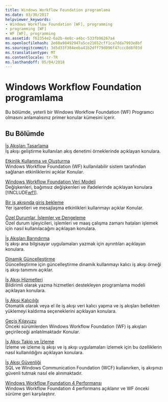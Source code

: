 ```yaml
---
title: Windows Workflow Foundation programlama
ms.date: 03/30/2017
helpviewer_keywords:
- Windows Workflow Foundation [WF], programming
- programming [WF]
- WF [WF], programming
ms.assetid: f62354e2-6a2b-4e8c-a4bc-533fb96267a4
ms.openlocfilehash: 2e60a98492947a5ce21652cff1ca7dda7993e8bf
ms.sourcegitcommit: 3d5d33f384eeba41b2dff79d096f47ccc8d8f03d
ms.translationtype: MT
ms.contentlocale: tr-TR
ms.lasthandoff: 05/04/2018
---
```

# <a name="windows-workflow-foundation-programming"></a>Windows Workflow Foundation programlama
Bu bölümde, yeterli bir Windows Workflow Foundation (WF) Programcı olmasını anlamalısınız primer konular kümesini içerir.  
  
## <a name="in-this-section"></a>Bu Bölümde  
 [İş Akışları Tasarlama](../../../docs/framework/windows-workflow-foundation/designing-workflows.md)  
 İş akışı geliştirme kullanılan akış denetimi örneklerinde açıklayan konulara.  
  
 [Etkinlik Kullanma ve Oluşturma](../../../docs/framework/windows-workflow-foundation/using-and-creating-activities.md)  
 Windows Workflow Foundation (WF) kullanılabilir sistem tarafından sağlanan etkinliklerini açıklar Konular.  
  
 [Windows Workflow Foundation Veri Modeli](../../../docs/framework/windows-workflow-foundation/data-model.md)  
 Değişkenleri, bağımsız değişkenleri ve ifadelerinde açıklayan konulara [!INCLUDE[wf1](../../../includes/wf1-md.md)].  
  
 [Bir iş akışında giriş bekleme](../../../docs/framework/windows-workflow-foundation/waiting-for-input-in-a-workflow.md)  
 Yer işaretleri ve mesajlaşma etkinlikleri kullanmayı açıklar Konular.  
  
 [Özel Durumlar, İşlemler ve Dengeleme](../../../docs/framework/windows-workflow-foundation/exceptions-transactions-and-compensation.md)  
 Özel durum işleyicileri, işlemleri ve maaş çalışma zamanı hataları işlemek için nasıl kullanılacağını açıklayan konulara.  
  
 [İş Akışları Barındırma](../../../docs/framework/windows-workflow-foundation/hosting-workflows.md)  
 İş akışı ana bilgisayar uygulamaları yazmak için ayrıntıları açıklayan konulara.  
  
 [Dinamik Güncelleştirme](../../../docs/framework/windows-workflow-foundation/dynamic-update.md)  
 Güncelleştirme için güncelleştirme dinamik kullanmayı kalıcı iş akışı örneği iş akışı tanımını açıklar.  
  
 [İş Akışı Hizmetleri](../../../docs/framework/wcf/feature-details/workflow-services.md)  
 Bildirimli olarak yazma hizmetleri destekleyen programlama modeli açıklayan konulara.  
  
 [İş Akışı Kalıcılığı](../../../docs/framework/windows-workflow-foundation/workflow-persistence.md)  
 Otomatik olarak veya el ile iş akışı veri kalıcı yapma ve iş akışları bellekten yüklemeyi kaldırma seçeneklerini açıklayan konulara.  
  
 [Geçiş Kılavuzu](../../../docs/framework/windows-workflow-foundation/migration-guidance.md)  
 Önceki sürümlerden Windows Workflow Foundation (WF) iş akışları geçirileceği anlatılmaktadır Konular.  
  
 [İş Akışı Takip ve İzleme](../../../docs/framework/windows-workflow-foundation/workflow-tracking-and-tracing.md)  
 İzleme ve izleme iş akışı ve iş akışı uygulamaları izlemek için bu özelliklerin nasıl kullanıldığını açıklayan konulara.  
  
 [İş Akışı Güvenliği](../../../docs/framework/windows-workflow-foundation/workflow-security.md)  
 SQL ve Windows Communication Foundation (WCF) kullanırken, iş akışınızı güvenli tutmak nasıl ele alınmaktadır.  
  
 [Windows Workflow Foundation 4 Performansı](../../../docs/framework/windows-workflow-foundation/performance.md)  
 Windows Workflow Foundation 4 performans açıklanır ve WF önceki sürüme geri karşılaştırır.

